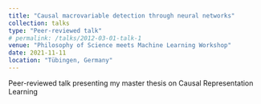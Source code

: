 ```yaml
---
title: "Causal macrovariable detection through neural networks"
collection: talks
type: "Peer-reviewed talk"
# permalink: /talks/2012-03-01-talk-1
venue: "Philosophy of Science meets Machine Learning Workshop"
date: 2021-11-11
location: "Tübingen, Germany"
---
```


Peer-reviewed talk presenting my master thesis on Causal Representation Learning